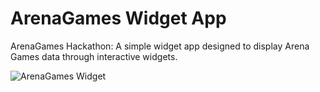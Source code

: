 # ArenaGames Widget App

ArenaGames Hackathon: A simple widget app designed to display Arena Games data through interactive widgets.

![ArenaGames Widget](images/arenaGamesWidget.png)
